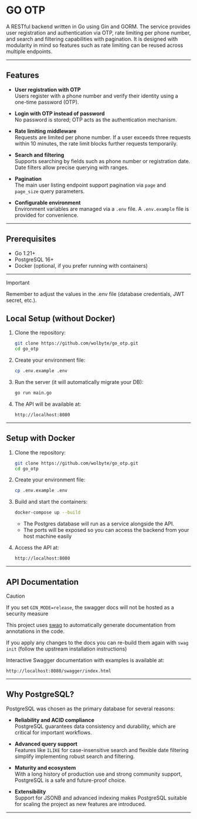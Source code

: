 # GO OTP

A RESTful backend written in Go using Gin and GORM. The service provides
user registration and authentication via OTP, rate limiting per phone
number, and search and filtering capabilities with pagination. It is
designed with modularity in mind so features such as rate
limiting can be reused across multiple endpoints.

------------------------------------------------------------------------

## Features

-   **User registration with OTP**\
    Users register with a phone number and verify their identity using a
    one-time password (OTP).

-   **Login with OTP instead of password**\
    No password is stored; OTP acts as the authentication mechanism.

-   **Rate limiting middleware**\
    Requests are limited per phone number. If a user exceeds three
    requests within 10 minutes, the rate limit blocks further requests
    temporarily.

-   **Search and filtering**\
    Supports searching by fields such as phone number or registration date.
    Date filters allow precise querying with ranges.

-   **Pagination**\
    The main user listing endpoint support pagination via `page` and `page_size` query parameters.

-   **Configurable environment**\
    Environment variables are managed via a `.env` file. A `.env.example` file is provided for convenience.

------------------------------------------------------------------------

## Prerequisites

-   Go 1.21+
-   PostgreSQL 16+
-   Docker (optional, if you prefer running with containers)

------------------------------------------------------------------------

> [!IMPORTANT]
> Remember to adjust the values in the .env file (database credentials, JWT secret, etc.).

## Local Setup (without Docker)

1.  Clone the repository:

    ``` bash
    git clone https://github.com/wolbyte/go_otp.git
    cd go_otp
    ```

2.  Create your environment file:

    ``` bash
    cp .env.example .env
    ```

3.  Run the server (it will automatically migrate your DB):

    ``` bash
    go run main.go
    ```

4.  The API will be available at:

        http://localhost:8080

------------------------------------------------------------------------

## Setup with Docker

1.  Clone the repository:

    ``` bash
    git clone https://github.com/wolbyte/go_otp.git
    cd go_otp
    ```

2.  Create your environment file:

    ``` bash
    cp .env.example .env
    ```

3.  Build and start the containers:

    ``` bash
    docker-compose up --build
    ```

    -   The Postgres database will run as a service alongside the API.
    -   The ports will be exposed so you can access the backend from your host machine easily

4.  Access the API at:

        http://localhost:8080

------------------------------------------------------------------------

## API Documentation
> [!CAUTION]
> If you set `GIN_MODE=release`, the swagger docs will not be hosted as a security measure

This project uses [swag](https://github.com/swaggo/swag) to automatically generate documentation from annotations in the code.

If you apply any changes to the docs you can re-build them again with `swag init` (follow the upstream installation instructions)

Interactive Swagger documentation with examples is available at: 

    http://localhost:8080/swagger/index.html

------------------------------------------------------------------------

## Why PostgreSQL?

PostgreSQL was chosen as the primary database for several reasons:

-   **Reliability and ACID compliance**\
    PostgreSQL guarantees data consistency and durability, which are critical for important workflows.

-   **Advanced query support**\
    Features like `ILIKE` for case-insensitive search and flexible date filtering simplify implementing robust search and filtering.

-   **Maturity and ecosystem**\
    With a long history of production use and strong community support, PostgreSQL is a safe and future-proof choice.

-   **Extensibility**\
    Support for JSONB and advanced indexing makes PostgreSQL suitable for scaling the project as new features are introduced.

------------------------------------------------------------------------
